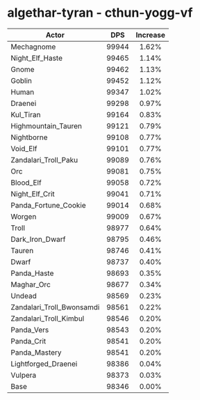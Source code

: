 # algethar-tyran - cthun-yogg-vf
| Actor | DPS | Increase |
|---|:---:|:---:|
|Mechagnome|99944|1.62%|
|Night_Elf_Haste|99465|1.14%|
|Gnome|99462|1.13%|
|Goblin|99452|1.12%|
|Human|99347|1.02%|
|Draenei|99298|0.97%|
|Kul_Tiran|99164|0.83%|
|Highmountain_Tauren|99121|0.79%|
|Nightborne|99108|0.77%|
|Void_Elf|99101|0.77%|
|Zandalari_Troll_Paku|99089|0.76%|
|Orc|99081|0.75%|
|Blood_Elf|99058|0.72%|
|Night_Elf_Crit|99041|0.71%|
|Panda_Fortune_Cookie|99014|0.68%|
|Worgen|99009|0.67%|
|Troll|98977|0.64%|
|Dark_Iron_Dwarf|98795|0.46%|
|Tauren|98746|0.41%|
|Dwarf|98737|0.40%|
|Panda_Haste|98693|0.35%|
|Maghar_Orc|98677|0.34%|
|Undead|98569|0.23%|
|Zandalari_Troll_Bwonsamdi|98561|0.22%|
|Zandalari_Troll_Kimbul|98546|0.20%|
|Panda_Vers|98543|0.20%|
|Panda_Crit|98541|0.20%|
|Panda_Mastery|98541|0.20%|
|Lightforged_Draenei|98386|0.04%|
|Vulpera|98373|0.03%|
|Base|98346|0.00%|
